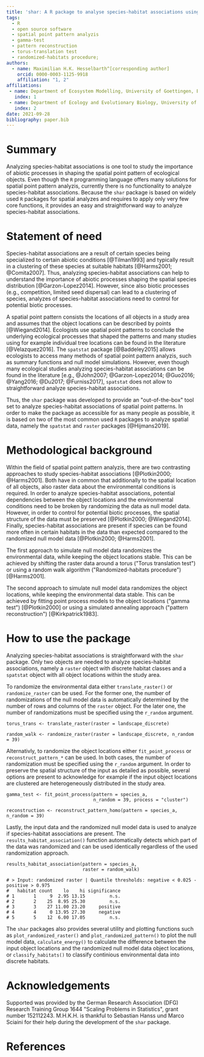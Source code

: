 ```yaml
---
title: 'shar: A R package to analyse species-habitat associations using point pattern analyzis'
tags:
  - R
  - open source software
  - spatial point pattern analyzis
  - gamma-test
  - pattern reconstruction
  - torus-translation test
  - randomized-habitats procedure;
authors:
  - name: Maximilian H.K. Hesselbarth^[corresponding author]
    orcid: 0000-0003-1125-9918
    affiliation: "1, 2"
affiliations:
 - name: Department of Ecosystem Modelling, University of Goettingen, Buesgenweg 4, 37077, Goettingen
   index: 1
 - name: Department of Ecology and Evolutionary Biology, University of Michigan, 1105 N University Ave, Ann Arbor, Michigan 48109, USA
   index: 2
date: 2021-09-28
bibliography: paper.bib
---
```


# Summary

Analyzing species-habitat associations is one tool to study the importance of abiotic processes in shaping the spatial point pattern of ecological objects. 
Even though the `R` programming language offers many solutions for spatial point pattern analyzis, currently there is no functionality to analyze species-habitat associations. 
Because the `shar` package is based on widely used `R` packages for spatial analyzes and requires to apply only very few core functions, it provides an easy and straightforward way to analyze species-habitat associations.

# Statement of need

Species-habitat associations are a result of certain species being specialized to certain abiotic conditions [@Tilman1993] and typically result in a clustering of these species at suitable habitats [@Harms2001; @Comita2007].
Thus, analyzing species-habitat associations can help to understand the importance of abiotic processes shaping the spatial species distribution [@Garzon-Lopez2014].
However, since also biotic processes (e.g., competition, limited seed dispersal) can lead to a clustering of species, analyzes of species-habitat associations need to control for potential biotic processes.

A spatial point pattern consists the locations of all objects in a study area and assumes that the object locations can be described by points [@Wiegand2014].
Ecologists use spatial point patterns to conclude the underlying ecological processes that shaped the patterns and many studies using for example individual tree locations can be found in the literature [@Velazquez2016].
The `spatstat` package [@Baddeley2015] allows ecologists to access many methods of spatial point pattern analyzis, such as summary functions and null model simulations.
However, even though many ecological studies analyzing species-habitat associations can be found in the literature [e.g., @John2007; @Garzon-Lopez2014; @Guo2016; @Yang2016; @Du2017; @Furniss2017], `spatstat` does not allow to straightforward analyze species-habitat associations.

Thus, the `shar` package was developed to provide an "out-of-the-box" tool set to analyze species-habitat associations of spatial point patterns.
In order to make the package as accessible for as many people as possible, it is based on two of the most common used `R` packages to analyze spatial data, namely the `spatstat` and `raster` packages [@Hijmans2019].

# Methodological background

Within the field of spatial point pattern analyzis, there are two contrasting approaches to study species-habitat associations [@Plotkin2000; @Harms2001].
Both have in common that additionally to the spatial location of all objects, also raster data about the environmental conditions is required.
In order to analyze species-habitat associations, potential dependencies between the object locations and the environmental conditions need to be broken by randomizing the data as null model data.
However, in order to control for potential biotic processes, the spatial structure of the data must be preserved [@Plotkin2000; @Wiegand2014].
Finally, species-habitat associations are present if species can be found more often in certain habitats in the data than expected compared to the randomized null model data [@Plotkin2000; @Harms2001].

The first approach to simulate null model data randomizes the environmental data, while keeping the object locations stable.
This can be achieved by shifting the raster data around a torus ("Torus translation test") or using a random walk algorithm ("Randomized-habitats procedure") [@Harms2001].

The second approach to simulate null model data randomizes the object locations, while keeping the environmental data stable.
This can be achieved by fitting point process models to the object locations ("gamma test") [@Plotkin2000] or using a simulated annealing approach ("pattern reconstruction") [@Kirkpatrick1983].

# How to use the package

Analyzing species-habitat associations is straightforward with the `shar` package.
Only two objects are needed to analyze species-habitat associations, namely a `raster` object with discrete habitat classes and a `spatstat` object with all object locations within the study area.

To randomize the environmental data either `translate_raster()` or `randomize_raster` can be used.
For the former one, the number of randomizations of the null model data is automatically determined by the number of rows and columns of the `raster` object.
For the later one, the number of randomizations must be specified using the `r_random` argument.

```
torus_trans <- translate_raster(raster = landscape_discrete)

random_walk <- randomize_raster(raster = landscape_discrete, n_random = 39)
```

Alternativly, to randomize the object locations either `fit_point_process` or `reconstruct_pattern_*` can be used.
In both cases, the number of randomization must be specified using the `r_random` argument.
In order to preserve the spatial structure of the input as detailed as possible, several options are present to acknowledge for example if the input object locations are clustered are heterogeneously distributed in the study area.

```
gamma_test <- fit_point_process(pattern = species_a, 
                                n_random = 39, process = "cluster")

reconstruction <- reconstruct_pattern_homo(pattern = species_a, n_random = 39)
```

Lastly, the input data and the randomized null model data is used to analyze if species-habitat associations are present.
The `results_habitat_association()` function automatically detects which part of the data was randomized and can be used identically regardless of the used randomization approach.

```
results_habitat_association(pattern = species_a, 
                            raster = random_walk)

# > Input: randomized raster | Quantile thresholds: negative < 0.025 - positive > 0.975
#   habitat count    lo    hi significance
# 1       1     9  2.95 13.15         n.s.
# 2       2    25  8.95 25.30         n.s.
# 3       3    27 11.00 23.20     positive
# 4       4     0 13.95 27.30     negative
# 5       5    12  6.00 17.05         n.s.
```

The `shar` packages also provides several utility and plotting functions such as `plot_randomized_raster()` and `plot_randomized_pattern()` to plot the null model data, `calculate_energy()` to calculate the difference between the input object locations and the randomized null model data object locations, or `classify_habitats()` to classify continious environmental data into discrete habitats.  

# Acknowledgements

Supported was provided by the German Research Association (DFG) Research Training Group 1644 "Scaling Problems in Statistics", grant number 152112243.
M.H.K.H. is thankful to Sebastian Hanss und Marco Sciaini for their help during the development of the `shar` package.

# References
